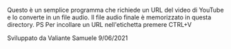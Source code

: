 Questo è un semplice programma che richiede un URL del video di YouTube e lo converte in un file audio.
 Il file audio finale è memorizzato in questa directory.
 PS Per incollare un URL nell'etichetta premere CTRL+V

 Sviluppato da Valiante Samuele
 9/06/2021
